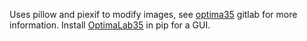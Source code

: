 Uses pillow and piexif to modify images, see [optima35](https://gitlab.com/CodeByMrFinchum/optima35) gitlab for more information.
Install [OptimaLab35](https://pypi.org/project/OptimaLab35/) in pip for a GUI.
